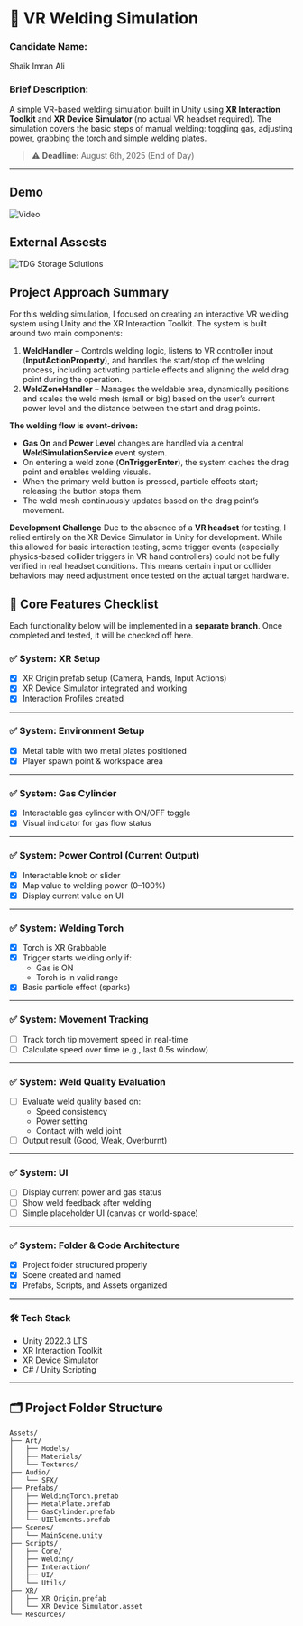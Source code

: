 # 🔧 VR Welding Simulation

### Candidate Name: 
Shaik Imran Ali<br>
### Brief Description:<br>
A simple VR-based welding simulation built in Unity using **XR Interaction Toolkit** and **XR Device Simulator** (no actual VR headset required). The simulation covers the basic steps of manual welding: toggling gas, adjusting power, grabbing the torch and simple welding plates.

> ⚠️ **Deadline:** August 6th, 2025 (End of Day)
---
## Demo

![Video]()

## External Assests

 ![TDG Storage Solutions](https://assetstore.unity.com/packages/3d/props/tdg-storage-solutions-252198)

## Project Approach Summary

For this welding simulation, I focused on creating an interactive VR welding system using Unity and the XR Interaction Toolkit.
The system is built around two main components:

<ol>
  <li>
  <b>WeldHandler</b> – Controls welding logic, listens to VR controller input (<b>InputActionProperty</b>), and handles the start/stop of the welding process, including activating particle effects and aligning the weld drag point during the operation.
  </li>
  <li>
   <b>WeldZoneHandler</b> – Manages the weldable area, dynamically positions and scales the weld mesh (small or big) based on the user’s current power level and the distance between the start and drag points.
  </li>
</ol>
<b>The welding flow is event-driven:</b>
<ul>
  <li>
    <b>Gas On</b> and <b>Power Level</b> changes are handled via a central <b>WeldSimulationService</b> event system.
  </li>
  <li>
    On entering a weld zone (<b>OnTriggerEnter</b>), the system caches the drag point and enables welding visuals.
  </li>
  <li>
    When the primary weld button is pressed, particle effects start; releasing the button stops them.
  </li>
  <li>
    The weld mesh continuously updates based on the drag point’s movement.
  </li>  
</ul>

<b>Development Challenge</b>
Due to the absence of a <b>VR headset</b> for testing, I relied entirely on the XR Device Simulator in Unity for development. While this allowed for basic interaction testing, some trigger events (especially physics-based collider triggers in VR hand controllers) could not be fully verified in real headset conditions. This means certain input or collider behaviors may need adjustment once tested on the actual target hardware.


## 📌 Core Features Checklist

Each functionality below will be implemented in a **separate branch**. Once completed and tested, it will be checked off here.

### ✅ System: XR Setup
- [x] XR Origin prefab setup (Camera, Hands, Input Actions)
- [x] XR Device Simulator integrated and working
- [x] Interaction Profiles created

---

### ✅ System: Environment Setup
- [x] Metal table with two metal plates positioned
- [x] Player spawn point & workspace area

---

### ✅ System: Gas Cylinder
- [x] Interactable gas cylinder with ON/OFF toggle
- [x] Visual indicator for gas flow status

---

### ✅ System: Power Control (Current Output)
- [x] Interactable knob or slider
- [x] Map value to welding power (0–100%)
- [x] Display current value on UI

---

### ✅ System: Welding Torch
- [x] Torch is XR Grabbable
- [x] Trigger starts welding only if:
  - Gas is ON
  - Torch is in valid range
- [x] Basic particle effect (sparks)

---

### ✅ System: Movement Tracking
- [ ] Track torch tip movement speed in real-time
- [ ] Calculate speed over time (e.g., last 0.5s window)

---

### ✅ System: Weld Quality Evaluation
- [ ] Evaluate weld quality based on:
  - Speed consistency
  - Power setting
  - Contact with weld joint
- [ ] Output result (Good, Weak, Overburnt)

---

### ✅ System: UI
- [ ] Display current power and gas status
- [ ] Show weld feedback after welding
- [ ] Simple placeholder UI (canvas or world-space)

---

### ✅ System: Folder & Code Architecture
- [x] Project folder structured properly
- [x] Scene created and named
- [x] Prefabs, Scripts, and Assets organized

---


### 🛠️ Tech Stack
- Unity 2022.3 LTS
- XR Interaction Toolkit
- XR Device Simulator
- C# / Unity Scripting

---

## 🗂️ Project Folder Structure

```plaintext
Assets/
├── Art/
│   ├── Models/
│   ├── Materials/
│   └── Textures/
├── Audio/
│   └── SFX/
├── Prefabs/
│   ├── WeldingTorch.prefab
│   ├── MetalPlate.prefab
│   ├── GasCylinder.prefab
│   └── UIElements.prefab
├── Scenes/
│   └── MainScene.unity
├── Scripts/
│   ├── Core/
│   ├── Welding/
│   ├── Interaction/
│   ├── UI/
│   └── Utils/
├── XR/
│   ├── XR Origin.prefab
│   └── XR Device Simulator.asset
└── Resources/





